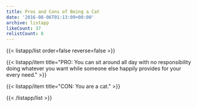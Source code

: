 ```yaml
---
title: Pros and Cons of Being a Cat
date: '2016-08-06T01:13:09+00:00'
archive: listapp
likeCount: 37
relistCount: 8
---
```


{{< listapp/list order=false reverse=false >}}

   {{< listapp/item title="PRO: You can sit around all day with no responsibility doing whatever you want while someone else happily provides for your every need." >}}

   {{< listapp/item title="CON: You are a cat." >}}

{{< /listapp/list >}}
